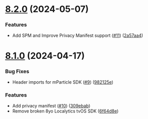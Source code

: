 # [8.2.0](https://github.com/mparticle-integrations/mparticle-apple-integration-localytics/compare/v8.1.0...v8.2.0) (2024-05-07)


### Features

* Add SPM and Improve Privacy Manifest support ([#11](https://github.com/mparticle-integrations/mparticle-apple-integration-localytics/issues/11)) ([2a57aa4](https://github.com/mparticle-integrations/mparticle-apple-integration-localytics/commit/2a57aa456dce90d41003ec65721145b524275ec0))

# [8.1.0](https://github.com/mparticle-integrations/mparticle-apple-integration-localytics/compare/v8.0.2...v8.1.0) (2024-04-17)


### Bug Fixes

* Header imports for mParticle SDK ([#9](https://github.com/mparticle-integrations/mparticle-apple-integration-localytics/issues/9)) ([982125e](https://github.com/mparticle-integrations/mparticle-apple-integration-localytics/commit/982125e85e6bf112646dd95c27305628a2b8ea54))


### Features

* Add privacy manifest ([#10](https://github.com/mparticle-integrations/mparticle-apple-integration-localytics/issues/10)) ([309ebab](https://github.com/mparticle-integrations/mparticle-apple-integration-localytics/commit/309ebab500d2c5b48d97c591b3b6e704351978f5))
* Remove broken 8yo Localytics tvOS SDK ([6f64d8e](https://github.com/mparticle-integrations/mparticle-apple-integration-localytics/commit/6f64d8e0ebe16085fd8756082f5da59f9a677504))
